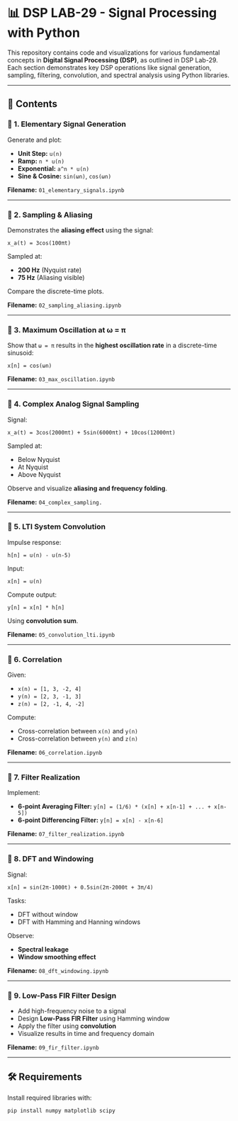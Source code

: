 # 📊 DSP LAB-29 - Signal Processing with Python

This repository contains code and visualizations for various fundamental concepts in **Digital Signal Processing (DSP)**, as outlined in DSP Lab-29. Each section demonstrates key DSP operations like signal generation, sampling, filtering, convolution, and spectral analysis using Python libraries.

---

## 📁 Contents

### 🔹 1. Elementary Signal Generation

Generate and plot:
- **Unit Step:** `u(n)`
- **Ramp:** `n * u(n)`
- **Exponential:** `a^n * u(n)`
- **Sine & Cosine:** `sin(ωn)`, `cos(ωn)`

**Filename:** `01_elementary_signals.ipynb`

---

### 🔹 2. Sampling & Aliasing

Demonstrates the **aliasing effect** using the signal:

`x_a(t) = 3cos(100πt)`

Sampled at:
- **200 Hz** (Nyquist rate)
- **75 Hz** (Aliasing visible)

Compare the discrete-time plots.

**Filename:** `02_sampling_aliasing.ipynb`

---

### 🔹 3. Maximum Oscillation at ω = π

Show that `ω = π` results in the **highest oscillation rate** in a discrete-time sinusoid:

`x[n] = cos(ωn)`

**Filename:** `03_max_oscillation.ipynb`

---

### 🔹 4. Complex Analog Signal Sampling

Signal:

`x_a(t) = 3cos(2000πt) + 5sin(6000πt) + 10cos(12000πt)`

Sampled at:
- Below Nyquist
- At Nyquist
- Above Nyquist

Observe and visualize **aliasing and frequency folding**.

**Filename:** `04_complex_sampling.`

---

### 🔹 5. LTI System Convolution

Impulse response:

`h[n] = u(n) - u(n-5)`

Input:

`x[n] = u(n)`

Compute output:

`y[n] = x[n] * h[n]`

Using **convolution sum**.

**Filename:** `05_convolution_lti.ipynb`

---

### 🔹 6. Correlation

Given:
- `x(n) = [1, 3, -2, 4]`
- `y(n) = [2, 3, -1, 3]`
- `z(n) = [2, -1, 4, -2]`

Compute:
- Cross-correlation between `x(n)` and `y(n)`
- Cross-correlation between `y(n)` and `z(n)`

**Filename:** `06_correlation.ipynb`

---

### 🔹 7. Filter Realization

Implement:
- **6-point Averaging Filter:**
  `y[n] = (1/6) * (x[n] + x[n-1] + ... + x[n-5])`
- **6-point Differencing Filter:**
  `y[n] = x[n] - x[n-6]`

**Filename:** `07_filter_realization.ipynb`

---

### 🔹 8. DFT and Windowing

Signal:

`x[n] = sin(2π·1000t) + 0.5sin(2π·2000t + 3π/4)`

Tasks:
- DFT without window
- DFT with Hamming and Hanning windows

Observe:
- **Spectral leakage**
- **Window smoothing effect**

**Filename:** `08_dft_windowing.ipynb`

---

### 🔹 9. Low-Pass FIR Filter Design

- Add high-frequency noise to a signal
- Design **Low-Pass FIR Filter** using Hamming window
- Apply the filter using **convolution**
- Visualize results in time and frequency domain

**Filename:** `09_fir_filter.ipynb`

---

## 🛠 Requirements

Install required libraries with:

```bash
pip install numpy matplotlib scipy
